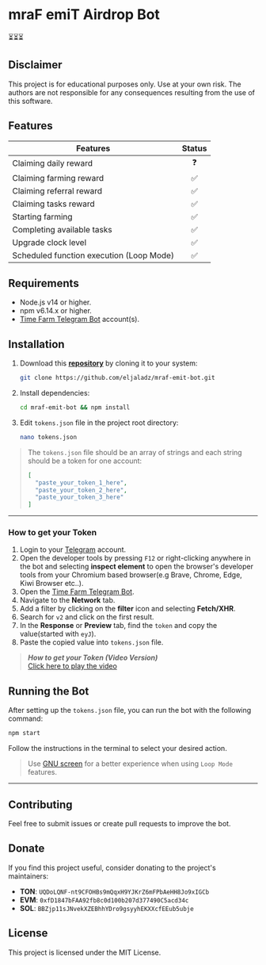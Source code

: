 # mraF emiT Airdrop Bot
⏳⏳⏳
## Disclaimer

This project is for educational purposes only. Use at your own risk. The authors are not responsible for any consequences resulting from the use of this software.

## Features

| Features                                  |   Status  |
| ----------------------------------------- | :-------: |
| Claiming daily reward                     |    ❓     |
| Claiming farming reward                   |    ✅     |
| Claiming referral reward                  |    ✅     |
| Claiming tasks reward                     |    ✅     |
| Starting farming                          |    ✅     |
| Completing available tasks                |    ✅     |
| Upgrade clock level                       |    ✅     |
| Scheduled function execution (Loop Mode)  |    ✅     |

## Requirements
- Node.js v14 or higher.
- npm v6.14.x or higher.
- [Time Farm Telegram Bot](https://t.me/TimeFarmCryptoBot?start=W4OyQGZM5rZK8r88) account(s).

## Installation

1. Download this [**repository**](https://github.com/eljaladz/mraf-emit-bot) by cloning it to your system:

   ```bash
   git clone https://github.com/eljaladz/mraf-emit-bot.git
   ```

2. Install dependencies:

   ```bash
   cd mraf-emit-bot && npm install
   ```

3. Edit `tokens.json` file in the project root directory:

    ```bash
    nano tokens.json
    ```

> The `tokens.json` file should be an array of strings and each string should be a token for one account:
> 
> ```json
> [
>   "paste_your_token_1_here",
>   "paste_your_token_2_here",
>   "paste_your_token_3_here"
> ]
>```

---
### How to get your Token

1. Login to your [Telegram](https://web.telegram.org/) account.
2. Open the developer tools by pressing `F12` or right-clicking anywhere in the bot and selecting **inspect element** to open the browser's developer tools from your Chromium based browser(e.g Brave, Chrome, Edge, Kiwi Browser etc..).
3. Open the [Time Farm Telegram Bot](https://t.me/TimeFarmCryptoBot?start=W4OyQGZM5rZK8r88).
4. Navigate to the **Network** tab.
5. Add a filter by clicking on the **filter** icon and selecting **Fetch/XHR**.
6. Search for `v2` and click on the first result.
7. In the **Response** or **Preview** tab, find the `token` and copy the value(started with `eyJ`).
8. Paste the copied value into `tokens.json` file.

> ***How to get your Token (Video Version)*** \
> [Click here to play the video](https://github.com/user-attachments/assets/9cf113aa-a135-4053-9af3-d5601be51173)



## Running the Bot

After setting up the `tokens.json` file, you can run the bot with the following command:

```bash
npm start
```

Follow the instructions in the terminal to select your desired action. 

> Use [GNU screen](https://www.gnu.org/software/screen/) for a better experience when using `Loop Mode` features. 
---

## Contributing

Feel free to submit issues or create pull requests to improve the bot.

## Donate

If you find this project useful, consider donating to the project's maintainers:
- **TON**: `UQDoLQNF-nt9CFOHBs9mQqxH9YJKrZ6mFPbAeHH8Jo9xIGCb`
- **EVM**: `0xfD1847bFAA92fb8c0d100b207d377490C5acd34c`
- **SOL**: `BBZjp11sJNvekXZEBhhYDro9gsyyhEKXXcfEEub5ubje`

## License

This project is licensed under the MIT License.
